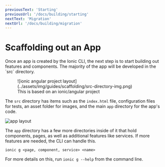 ```yaml
---
previousText: 'Starting'
previousUrl: '/docs/building/starting'
nextText: 'Migration'
nextUrl: '/docs/building/migration'
---
```


# Scaffolding out an App

<p class="intro" markdown="1">
Once an app is created by the Ionic CLI, the next step is to start building out features and components. The majority of the app will be developed in the `src` directory.
</p>

<figure>
![ionic angular project layout](../assets/img/guides/scaffolding/src-directory-img.png)
<figcaption>This is based on an ionic/angular project</figcaption>
</figure>

The `src` directory has items such as the `index.html` file, configuration files for tests, an asset folder for images, and the main `app` directory for the app's code.


![app layout](../assets/img/guides/scaffolding/src-directory-app-img.png)

The `app` directory has a few more directories inside of it that hold components, pages, as well as additional features like services. If more features are needed, the CLI can handle this.

```
ionic g <page, component, service> <name>
```

For more details on this, run `ionic g --help` from the command line.


